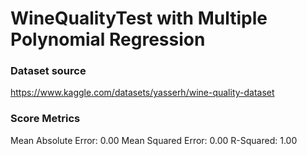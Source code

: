 # WineQualityTest with Multiple Polynomial Regression

### Dataset source
https://www.kaggle.com/datasets/yasserh/wine-quality-dataset

### Score Metrics
Mean Absolute Error: 0.00
Mean Squared Error: 0.00
R-Squared: 1.00
